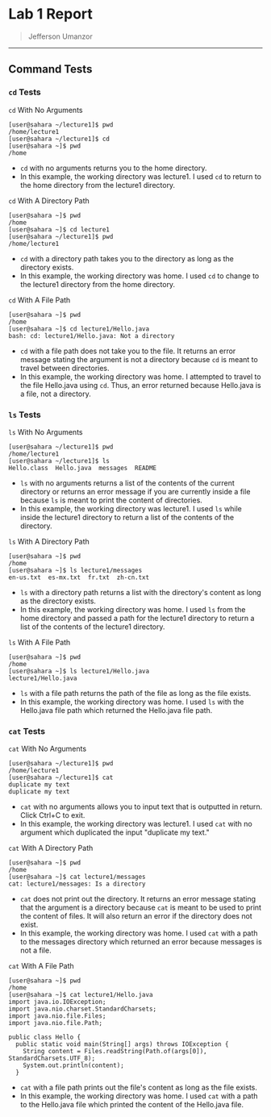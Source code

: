 # Lab 1 Report
> Jefferson Umanzor
---

## Command Tests
### `cd` Tests

`cd` With No Arguments
```
[user@sahara ~/lecture1]$ pwd
/home/lecture1
[user@sahara ~/lecture1]$ cd
[user@sahara ~]$ pwd
/home
```
- `cd` with no arguments returns you to the home directory.
- In this example, the working directory was lecture1. I used `cd` to return to the home directory from the lecture1 directory.

`cd` With A Directory Path
```
[user@sahara ~]$ pwd
/home
[user@sahara ~]$ cd lecture1
[user@sahara ~/lecture1]$ pwd
/home/lecture1
```
- `cd` with a directory path takes you to the directory as long as the directory exists.
- In this example, the working directory was home. I used `cd` to change to the lecture1 directory from the home directory.

`cd` With A File Path
```
[user@sahara ~]$ pwd
/home
[user@sahara ~]$ cd lecture1/Hello.java
bash: cd: lecture1/Hello.java: Not a directory
```
- `cd` with a file path does not take you to the file. It returns an error message stating the argument is not a directory because `cd` is meant to travel between directories.
- In this example, the working directory was home. I attempted to travel to the file Hello.java using `cd`. Thus, an error returned because Hello.java is a file, not a directory.


### `ls` Tests

`ls` With No Arguments
```
[user@sahara ~/lecture1]$ pwd
/home/lecture1
[user@sahara ~/lecture1]$ ls
Hello.class  Hello.java  messages  README
```
- `ls` with no arguments returns a list of the contents of the current directory or returns an error message if you are currently inside a file because `ls` is meant to print the content of directories.
- In this example, the working directory was lecture1. I used `ls` while inside the lecture1 directory to return a list of the contents of the directory.
  
`ls` With A Directory Path
```
[user@sahara ~]$ pwd
/home
[user@sahara ~]$ ls lecture1/messages
en-us.txt  es-mx.txt  fr.txt  zh-cn.txt
```
- `ls` with a directory path returns a list with the directory's content as long as the directory exists.
- In this example, the working directory was home. I used `ls` from the home directory and passed a path for the lecture1 directory to return a list of the contents of the lecture1 directory.

`ls` With A File Path
```
[user@sahara ~]$ pwd
/home
[user@sahara ~]$ ls lecture1/Hello.java
lecture1/Hello.java
```
- `ls` with a file path returns the path of the file as long as the file exists.
- In this example, the working directory was home. I used `ls` with the Hello.java file path which returned the Hello.java file path.

### `cat` Tests

`cat` With No Arguments
```
[user@sahara ~/lecture1]$ pwd
/home/lecture1
[user@sahara ~/lecture1]$ cat
duplicate my text
duplicate my text
```
- `cat` with no arguments allows you to input text that is outputted in return. Click Ctrl+C to exit.
- In this example, the working directory was lecture1. I used `cat` with no argument which duplicated the input "duplicate my text."

`cat` With A Directory Path
```
[user@sahara ~]$ pwd
/home
[user@sahara ~]$ cat lecture1/messages
cat: lecture1/messages: Is a directory
```
- `cat` does not print out the directory. It returns an error message stating that the argument is a directory because `cat` is meant to be used to print the content of files. It will also return an error if the directory does not exist.
- In this example, the working directory was home. I used `cat` with a path to the messages directory which returned an error because messages is not a file.

`cat` With A File Path
```
[user@sahara ~]$ pwd
/home
[user@sahara ~]$ cat lecture1/Hello.java
import java.io.IOException;
import java.nio.charset.StandardCharsets;
import java.nio.file.Files;
import java.nio.file.Path;

public class Hello {
  public static void main(String[] args) throws IOException {
    String content = Files.readString(Path.of(args[0]), StandardCharsets.UTF_8);    
    System.out.println(content);
  }
```
- `cat` with a file path prints out the file's content as long as the file exists.
- In this example, the working directory was home. I used `cat` with a path to the Hello.java file which printed the content of the Hello.java file.
